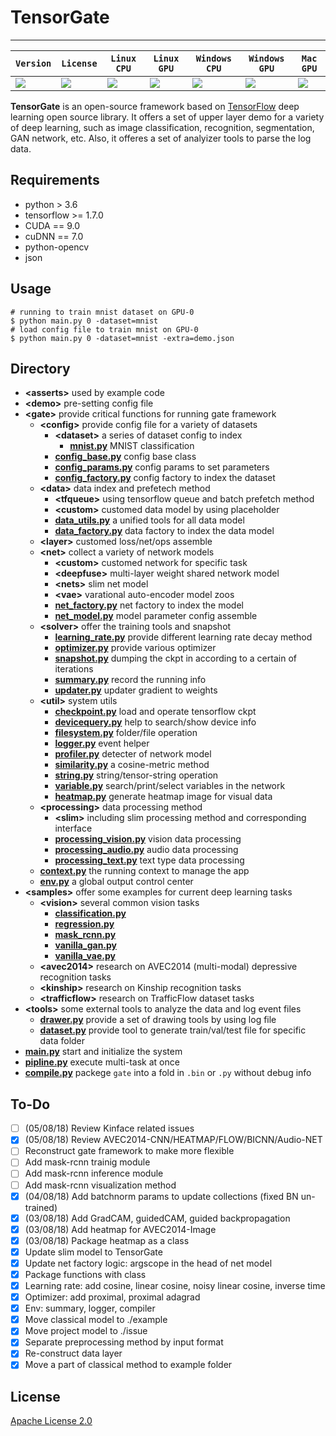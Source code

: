 <!-- <div align="center">
  <img src="https://www.tensorflow.org/images/tf_logo_transp.png"><br><br>
</div> -->

# TensorGate

-----------------

| **`Version`** | **`License`** | **`Linux CPU`** | **`Linux GPU`** | **`Windows CPU`** | **`Windows GPU`** | **`Mac GPU`** |
|---------------|---------------|-----------------|-----------------|-------------------|-------------------|---------------|
|![][version]   |![][license]   |![][linux-cpu]   |![][linux-gpu]   |![][win-cpu]       |![][win-gpu]       |![][mac-gpu]   |

[version]: https://img.shields.io/badge/TensorGate-v4.2-brightgreen.svg
[license]: https://img.shields.io/badge/license-Apache--2.0-blue.svg
[linux-cpu]: https://img.shields.io/badge/build-passed-brightgreen.svg
[linux-gpu]: https://img.shields.io/badge/build-failed-brightred.svg
[win-cpu]: https://img.shields.io/badge/build-passed-brightgreen.svg
[win-gpu]: https://img.shields.io/badge/build-running-blue.svg
[mac-gpu]: https://img.shields.io/badge/build-unsupport-lightgrey.svg


**TensorGate** is an open-source framework based on [TensorFlow](https://github.com/tensorflow/tensorflow) deep learning open source library. It offers a set of upper layer demo for a variety of deep learning, such as image classification, recognition, segmentation, GAN network, etc. Also, it offeres a set of analyizer tools to parse the log data.

## Requirements
- python > 3.6
- tensorflow >= 1.7.0
- CUDA == 9.0
- cuDNN == 7.0
- python-opencv
- json

## Usage
```shell
# running to train mnist dataset on GPU-0
$ python main.py 0 -dataset=mnist
# load config file to train mnist on GPU-0
$ python main.py 0 -dataset=mnist -extra=demo.json
```

## Directory
- **\<asserts\>** used by example code
- **\<demo\>** pre-setting config file
- **\<gate\>** provide critical functions for running gate framework
  - **\<config\>** provide config file for a variety of datasets
    - **\<dataset\>** a series of dataset config to index
      - **[mnist.py](#)** MNIST classification
    - **[config_base.py](#)** config base class
    - **[config_params.py](#)** config params to set parameters
    - **[config_factory.py](#)** config factory to index the dataset
  - **\<data\>** data index and prefetech method
    - **\<tfqueue\>** using tensorflow queue and batch prefetch method
    - **\<custom\>** customed data model by using placeholder
    - **[data_utils.py](#)** a unified tools for all data model
    - **[data_factory.py](#)** data factory to index the data model
  - **\<layer\>** customed loss/net/ops assemble
  - **\<net\>** collect a variety of network models
    - **\<custom\>** customed network for specific task
    - **\<deepfuse\>** multi-layer weight shared network model
    - **\<nets\>** slim net model
    - **\<vae\>** varational auto-encoder model zoos
    - **[net_factory.py](#)** net factory to index the model
    - **[net_model.py](#)** model parameter config assemble
  - **\<solver\>** offer the training tools and snapshot
    - **[learning_rate.py](#)** provide different learning rate decay method
    - **[optimizer.py](#)** provide various optimizer
    - **[snapshot.py](#)** dumping the ckpt in according to a certain of iterations
    - **[summary.py](#)** record the running info
    - **[updater.py](#)** updater gradient to weights
  - **\<util\>** system utils
    - **[checkpoint.py](#)** load and operate tensorflow ckpt
    - **[devicequery.py](#)** help to search/show device info
    - **[filesystem.py](#)** folder/file operation
    - **[logger.py](#)** event helper
    - **[profiler.py](#)** detecter of network model
    - **[similarity.py](#)** a cosine-metric method
    - **[string.py](#)** string/tensor-string operation
    - **[variable.py](#)** search/print/select variables in the network
    - **[heatmap.py](#)** generate heatmap image for visual data
  - **\<processing\>** data processing method
    - **\<slim\>** including slim processing method and corresponding interface
    - **[processing_vision.py](#)** vision data processing
    - **[processing_audio.py](#)** audio data processing
    - **[processing_text.py](#)** text type data processing
  - **[context.py](#)** the running context to manage the app
  - **[env.py](#)** a global output control center
- **\<samples\>** offer some examples for current deep learning tasks
  - **\<vision\>** several common vision tasks
    - **[classification.py](#)**
    - **[regression.py](#)** 
    - **[mask_rcnn.py](#)**
    - **[vanilla_gan.py](#)**
    - **[vanilla_vae.py](#)**
  - **\<avec2014\>** research on AVEC2014 (multi-modal) depressive recognition tasks
  - **\<kinship\>** research on Kinship recognition tasks
  - **\<trafficflow\>** research on TrafficFlow dataset tasks
- **\<tools\>** some external tools to analyze the data and log event files
  - **[drawer.py](#)** provide a set of drawing tools by using log file
  - **[dataset.py](#)** provide tool to generate train/val/test file for specific data folder
- **[main.py](#)** start and initialize the system
- **[pipline.py](#)** execute multi-task at once
- **[compile.py](#)** packege `gate` into a fold in `.bin` or `.py` without debug info

## To-Do
- [ ] (05/08/18) Review Kinface related issues
- [x] (05/08/18) Review AVEC2014-CNN/HEATMAP/FLOW/BICNN/Audio-NET
- [ ] Reconstruct gate framework to make more flexible
- [ ] Add mask-rcnn trainig module
- [ ] Add mask-rcnn inference module
- [ ] Add mask-rcnn visualization method
- [x] (04/08/18) Add batchnorm params to update collections (fixed BN un-trained)
- [x] (03/08/18) Add GradCAM, guidedCAM, guided backpropagation
- [x] (03/08/18) Add heatmap for AVEC2014-Image
- [x] (03/08/18) Package heatmap as a class
- [x] Update slim model to TensorGate
- [x] Update net factory logic: argscope in the head of net model
- [x] Package functions with class
- [x] Learning rate: add cosine, linear cosine, noisy linear cosine, inverse time
- [x] Optimizer: add proximal, proximal adagrad
- [x] Env: summary, logger, compiler
- [x] Move classical model to ./example
- [x] Move project model to ./issue
- [x] Separate preprocessing method by input format
- [x] Re-construct data layer
- [x] Move a part of classical method to example folder

## License
[Apache License 2.0](https://github.com/atranitell/TensorGate/blob/v6/LICENSE)